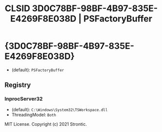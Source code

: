 ﻿---
title: "CLSID 3D0C78BF-98BF-4B97-835E-E4269F8E038D | PSFactoryBuffer"
excerpt: What is COM-Object CLSID 3D0C78BF-98BF-4B97-835E-E4269F8E038D?
---

# {3D0C78BF-98BF-4B97-835E-E4269F8E038D}

* (default): `PSFactoryBuffer`

## Registry


### InprocServer32

* (default): `C:\Windows\System32\TSWorkspace.dll`
* ThreadingModel: `Both`

MIT License. Copyright (c) 2021 Strontic.


